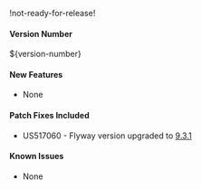 !not-ready-for-release!

#### Version Number
${version-number}

#### New Features
- None

#### Patch Fixes Included
- US517060 - Flyway version upgraded to [9.3.1](https://flywaydb.org/documentation/learnmore/releaseNotes#9.3.1)

#### Known Issues
- None
